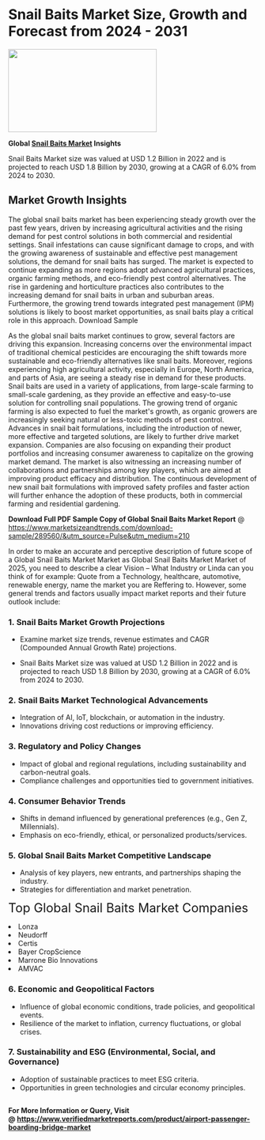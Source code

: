 <H1>Snail Baits Market Size, Growth and Forecast from 2024 - 2031</H1><img class="aligncenter size-medium wp-image-584254" src="https://thirdeyenews.in/wp-content/uploads/2024/09/Global-Market-Research-300x168.jpeg" alt="" width="300" height="168" /><p><strong>Global&nbsp;<a href="https://www.marketsizeandtrends.com/download-sample/289560/&amp;utm_source=Pulse&amp;utm_medium=210">Snail Baits Market</a> Insights</strong></p><p>Snail Baits Market size was valued at USD 1.2 Billion in 2022 and is projected to reach USD 1.8 Billion by 2030, growing at a CAGR of 6.0% from 2024 to 2030.</p><p><h2>Market Growth Insights</h2> <p>The global snail baits market has been experiencing steady growth over the past few years, driven by increasing agricultural activities and the rising demand for pest control solutions in both commercial and residential settings. Snail infestations can cause significant damage to crops, and with the growing awareness of sustainable and effective pest management solutions, the demand for snail baits has surged. The market is expected to continue expanding as more regions adopt advanced agricultural practices, organic farming methods, and eco-friendly pest control alternatives. The rise in gardening and horticulture practices also contributes to the increasing demand for snail baits in urban and suburban areas. Furthermore, the growing trend towards integrated pest management (IPM) solutions is likely to boost market opportunities, as snail baits play a critical role in this approach. Download Sample</p> <p>As the global snail baits market continues to grow, several factors are driving this expansion. Increasing concerns over the environmental impact of traditional chemical pesticides are encouraging the shift towards more sustainable and eco-friendly alternatives like snail baits. Moreover, regions experiencing high agricultural activity, especially in Europe, North America, and parts of Asia, are seeing a steady rise in demand for these products. Snail baits are used in a variety of applications, from large-scale farming to small-scale gardening, as they provide an effective and easy-to-use solution for controlling snail populations. The growing trend of organic farming is also expected to fuel the market's growth, as organic growers are increasingly seeking natural or less-toxic methods of pest control. Advances in snail bait formulations, including the introduction of newer, more effective and targeted solutions, are likely to further drive market expansion. Companies are also focusing on expanding their product portfolios and increasing consumer awareness to capitalize on the growing market demand. The market is also witnessing an increasing number of collaborations and partnerships among key players, which are aimed at improving product efficacy and distribution. The continuous development of new snail bait formulations with improved safety profiles and faster action will further enhance the adoption of these products, both in commercial farming and residential gardening. </p><p><span class=""><strong>Download Full PDF Sample Copy of Global Snail Baits Market Report</strong> @ <a href="https://www.marketsizeandtrends.com/download-sample/289560/&amp;utm_source=Pulse&amp;utm_medium=210" target="_blank">https://www.marketsizeandtrends.com/download-sample/289560/&amp;utm_source=Pulse&amp;utm_medium=210</a></span></p><p>In order to make an accurate and perceptive description of future scope of a Global&nbsp;Snail Baits Market Market as Global&nbsp;Snail Baits Market Market of 2025, you need to describe a clear Vision &ndash; What Industry or Linda can you think of for example: Quote from a Technology, healthcare, automotive, renewable energy, name the market you are Reffering to. However, some general trends and factors usually impact market reports and their future outlook include:</p><h3>1.&nbsp;<strong>Snail Baits Market Growth Projections</strong></h3><ul><li>Examine market size trends, revenue estimates and CAGR (Compounded Annual Growth Rate) projections.</li><li><p>Snail Baits Market size was valued at USD 1.2 Billion in 2022 and is projected to reach USD 1.8 Billion by 2030, growing at a CAGR of 6.0% from 2024 to 2030.</p></li></ul><h3>2.&nbsp;<strong>Snail Baits Market Technological Advancements</strong></h3><ul><li>Integration of AI, IoT, blockchain, or automation in the industry.</li><li>Innovations driving cost reductions or improving efficiency.</li></ul><h3>3.&nbsp;<strong>Regulatory and Policy Changes</strong></h3><ul><li>Impact of global and regional regulations, including sustainability and carbon-neutral goals.</li><li>Compliance challenges and opportunities tied to government initiatives.</li></ul><h3>4.&nbsp;<strong>Consumer Behavior Trends</strong></h3><ul><li>Shifts in demand influenced by generational preferences (e.g., Gen Z, Millennials).</li><li>Emphasis on eco-friendly, ethical, or personalized products/services.</li></ul><h3>5.&nbsp;<strong>Global Snail Baits Market Competitive Landscape</strong></h3><ul><li>Analysis of key players, new entrants, and partnerships shaping the industry.</li><li>Strategies for differentiation and market penetration.</li></ul><p data-pm-slice="1 1 []"><span style="color: inherit; font-family: inherit; font-size: 25px;">Top Global Snail Baits Market Companies</span></p><div class="" data-test-id=""><p><li>Lonza</li><li> Neudorff</li><li> Certis</li><li> Bayer CropScience</li><li> Marrone Bio Innovations</li><li> AMVAC</li></p></div><h3>6.&nbsp;<strong>Economic and Geopolitical Factors</strong></h3><ul><li>Influence of global economic conditions, trade policies, and geopolitical events.</li><li>Resilience of the market to inflation, currency fluctuations, or global crises.</li></ul><h3>7.&nbsp;<strong>Sustainability and ESG (Environmental, Social, and Governance)</strong></h3><ul><li>Adoption of sustainable practices to meet ESG criteria.</li><li>Opportunities in green technologies and circular economy principles.</li></ul><h2><strong style="font-size: 14px;">For More Information or Query, Visit @&nbsp;</strong><a style="background-color: #ffffff; font-size: 14px;" href="https://www.marketsizeandtrends.com/report/snail-baits-market/" target="_blank">https://www.verifiedmarketreports.com/product/airport-passenger-boarding-bridge-market</a></h2>
